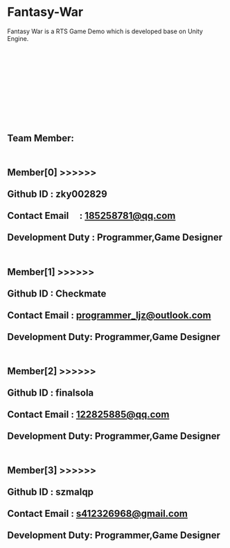 # Fantasy-War
Fantasy War is a RTS Game Demo which is developed base on Unity Engine.

<br></br>
<br></br>
<br></br>
----------------------------------------------------------------------------------------------------------------------------
Team Member:
----------------------------------------------------------------------------------------------------------------------------
<br>  Member[0] >>>>>>         </br>
<br>  Github  ID        : zky002829</br>
<br>  Contact Email     : 185258781@qq.com</br>
<br>  Development Duty  : Programmer,Game Designer</br>
----------------------------------------------------------------------------------------------------------------------------
<br>  Member[1] >>>>>>         </br>
<br>  Github  ID      : Checkmate</br>
<br>  Contact Email   : programmer_ljz@outlook.com</br>
<br>  Development Duty: Programmer,Game Designer</br>
----------------------------------------------------------------------------------------------------------------------------
<br>  Member[2] >>>>>>         </br>
<br>  Github  ID      : finalsola</br>
<br>  Contact Email   : 122825885@qq.com</br>
<br>  Development Duty: Programmer,Game Designer</br>
----------------------------------------------------------------------------------------------------------------------------
<br>  Member[3] >>>>>>         </br>
<br>  Github  ID      : szmalqp</br>
<br>  Contact Email   : s412326968@gmail.com</br>
<br>  Development Duty: Programmer,Game Designer</br>
----------------------------------------------------------------------------------------------------------------------------
<br></br>
<br></br>
<br></br>
----------------------------------------------------------------------------------------------------------------------------

